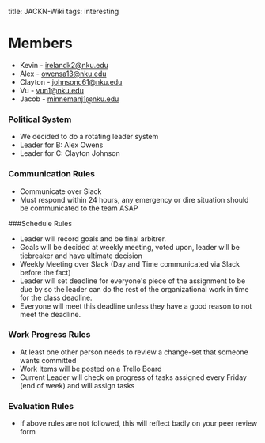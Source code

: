 title: JACKN-Wiki
tags: interesting

# Members
* Kevin - irelandk2@nku.edu
* Alex - owensa13@nku.edu
* Clayton - johnsonc61@nku.edu
* Vu - vun1@nku.edu
* Jacob - minnemanj1@nku.edu

### Political System
* We decided to do a rotating leader system
* Leader for B: Alex Owens
* Leader for C: Clayton Johnson

### Communication Rules
* Communicate over Slack
* Must respond within 24 hours, any emergency or dire situation should be communicated to the team ASAP

###Schedule Rules
* Leader will record goals and be final arbitrer.
* Goals will be decided at weekly meeting, voted upon, leader will be tiebreaker and have ultimate decision
* Weekly Meeting over Slack (Day and Time communicated via Slack before the fact)
* Leader will set deadline for everyone's piece of the assignment to be due by so the leader can do the rest of the organizational work in time for the class deadline.
* Everyone will meet this deadline unless they have a good reason to not meet the deadline.

### Work Progress Rules
* At least one other person needs to review a change-set that someone wants committed
* Work Items will be posted on a Trello Board
* Current Leader will check on progress of tasks assigned every Friday (end of week) and will assign tasks

### Evaluation Rules
* If above rules are not followed, this will reflect badly on your peer review form
